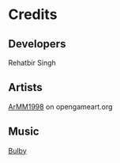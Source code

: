 # Credits

## Developers
Rehatbir Singh

## Artists
[ArMM1998](https://opengameart.org/users/armm1998) on opengameart.org

## Music
[Bulby](https://www.youtube.com/channel/UCz6zvgkf6eKpgqlUZQstOtQ)
